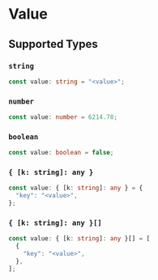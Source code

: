 # Value


## Supported Types

### `string`

```typescript
const value: string = "<value>";
```

### `number`

```typescript
const value: number = 6214.78;
```

### `boolean`

```typescript
const value: boolean = false;
```

### `{ [k: string]: any }`

```typescript
const value: { [k: string]: any } = {
  "key": "<value>",
};
```

### `{ [k: string]: any }[]`

```typescript
const value: { [k: string]: any }[] = [
  {
    "key": "<value>",
  },
];
```

